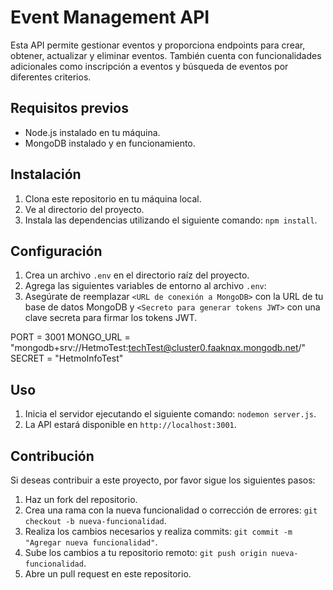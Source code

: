 # Event Management API

Esta API permite gestionar eventos y proporciona endpoints para crear, obtener, actualizar y eliminar eventos. También cuenta con funcionalidades adicionales como inscripción a eventos y búsqueda de eventos por diferentes criterios.

## Requisitos previos

- Node.js instalado en tu máquina.
- MongoDB instalado y en funcionamiento.

## Instalación

1. Clona este repositorio en tu máquina local.
2. Ve al directorio del proyecto.
3. Instala las dependencias utilizando el siguiente comando: `npm install`.

## Configuración

1. Crea un archivo `.env` en el directorio raíz del proyecto.
2. Agrega las siguientes variables de entorno al archivo `.env`:
3. Asegúrate de reemplazar `<URL de conexión a MongoDB>` con la URL de tu base de datos MongoDB y `<Secreto para generar tokens JWT>` con una clave secreta para firmar los tokens JWT.

PORT = 3001
MONGO_URL = "mongodb+srv://HetmoTest:techTest@cluster0.faaknqx.mongodb.net/"
SECRET = "HetmoInfoTest"

## Uso

1. Inicia el servidor ejecutando el siguiente comando: `nodemon server.js`.
2. La API estará disponible en `http://localhost:3001`.

## Contribución

Si deseas contribuir a este proyecto, por favor sigue los siguientes pasos:

1. Haz un fork del repositorio.
2. Crea una rama con la nueva funcionalidad o corrección de errores: `git checkout -b nueva-funcionalidad`.
3. Realiza los cambios necesarios y realiza commits: `git commit -m "Agregar nueva funcionalidad"`.
4. Sube los cambios a tu repositorio remoto: `git push origin nueva-funcionalidad`.
5. Abre un pull request en este repositorio.
